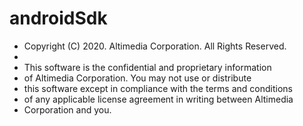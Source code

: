 # androidSdk
 * Copyright (C) 2020. Altimedia Corporation. All Rights Reserved.
 *
 * This software is the confidential and proprietary information
 * of Altimedia Corporation. You may not use or distribute
 * this software except in compliance with the terms and conditions
 * of any applicable license agreement in writing between Altimedia
 * Corporation and you.
